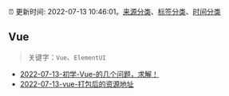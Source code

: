 :alarm_clock: 更新时间: 2022-07-13 10:46:01。[来源分类](../README.md)、[标签分类](../TAGS.md)、[时间分类](../TIMELINE.md)

## Vue


> 关键字：`Vue`、`ElementUI`



- [2022-07-13-初学-Vue-的几个问题，求解！](https://www.v2ex.com/t/865963) 
- [2022-07-13-vue-打包后的资源地址](https://www.v2ex.com/t/865934) 